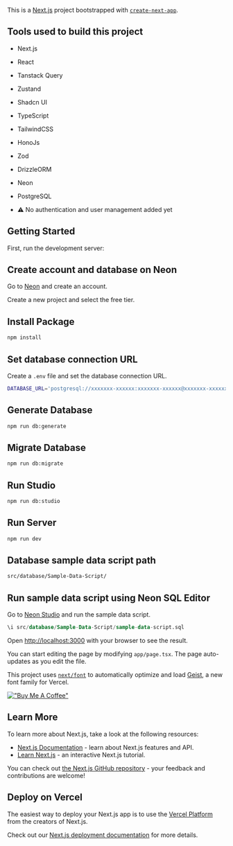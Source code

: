 This is a [Next.js](https://nextjs.org) project bootstrapped with [`create-next-app`](https://nextjs.org/docs/app/api-reference/cli/create-next-app).

## Tools used to build this project

- Next.js
- React
- Tanstack Query
- Zustand
- Shadcn UI
- TypeScript
- TailwindCSS
- HonoJs
- Zod
- DrizzleORM
- Neon
- PostgreSQL

- ⚠️ No authentication and user management added yet

## Getting Started

First, run the development server:

## Create account and database on Neon

Go to [Neon](https://neon.tech/) and create an account.

Create a new project and select the free tier.

## Install Package

```bash
npm install
```

## Set database connection URL

Create a `.env` file and set the database connection URL.

```bash
DATABASE_URL='postgresql://xxxxxxx-xxxxxx:xxxxxxx-xxxxxx@xxxxxxx-xxxxxx.db.neon.tech/xxxxxxx-xxxxxx?sslmode=require'
```

## Generate Database

```bash
npm run db:generate
```

## Migrate Database

```bash
npm run db:migrate
```

## Run Studio

```bash
npm run db:studio
```

## Run Server

```bash
npm run dev
```

## Database sample data script path

```bash
src/database/Sample-Data-Script/
```

## Run sample data script using Neon SQL Editor

Go to [Neon Studio](https://studio.neon.tech/) and run the sample data script.

```sql
\i src/database/Sample-Data-Script/sample-data-script.sql
```

Open [http://localhost:3000](http://localhost:3000) with your browser to see the result.

You can start editing the page by modifying `app/page.tsx`. The page auto-updates as you edit the file.

This project uses [`next/font`](https://nextjs.org/docs/app/building-your-application/optimizing/fonts) to automatically optimize and load [Geist](https://vercel.com/font), a new font family for Vercel.

[!["Buy Me A Coffee"](https://www.buymeacoffee.com/assets/img/custom_images/orange_img.png)](https://buymeacoffee.com/bharatkara)

## Learn More

To learn more about Next.js, take a look at the following resources:

- [Next.js Documentation](https://nextjs.org/docs) - learn about Next.js features and API.
- [Learn Next.js](https://nextjs.org/learn) - an interactive Next.js tutorial.

You can check out [the Next.js GitHub repository](https://github.com/vercel/next.js) - your feedback and contributions are welcome!

## Deploy on Vercel

The easiest way to deploy your Next.js app is to use the [Vercel Platform](https://vercel.com/new?utm_medium=default-template&filter=next.js&utm_source=create-next-app&utm_campaign=create-next-app-readme) from the creators of Next.js.

Check out our [Next.js deployment documentation](https://nextjs.org/docs/app/building-your-application/deploying) for more details.
